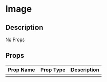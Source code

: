 # Image

## Description

No Props

## Props

| Prop Name | Prop Type | Description |
| :-------- | :-------: | :---------- |
|       |  |  |
